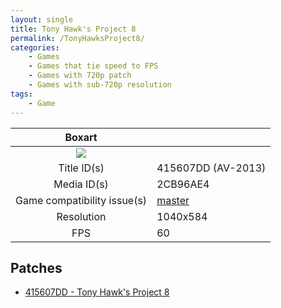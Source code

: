 ```yaml
---
layout: single
title: Tony Hawk's Project 8
permalink: /TonyHawksProject8/
categories:
    - Games
    - Games that tie speed to FPS
    - Games with 720p patch
    - Games with sub-720p resolution
tags:
    - Game
---
```


| Boxart      |                    |
| :----:      | :-                 |
| ![](https://upload.wikimedia.org/wikipedia/en/8/8c/Tony_Hawk%27s_Project_8_cover.jpg) | |
| Title ID(s) | 415607DD (AV-2013) |
| Media ID(s) | 2CB96AE4           |
| Game compatibility issue(s) | [master](https://github.com/xenia-project/game-compatibility/issues/956) |
| Resolution  | 1040x584           |
| FPS         | 60                 |

## Patches
* [415607DD - Tony Hawk's Project 8](https://github.com/xenia-canary/game-patches/blob/main/patches/415607DD%20-%20Tony%20Hawk's%20Project%208.toml)
